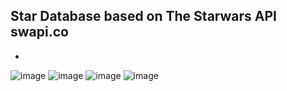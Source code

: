 ## Star Database based on The Starwars API swapi.co 

-
![image](https://user-images.githubusercontent.com/58284313/150202189-c72761e2-5dc0-46b0-82e1-a311626fffaf.png)
![image](https://user-images.githubusercontent.com/58284313/150203189-9310e0d7-6331-4e19-be80-6a6d4e0b4e7c.png)
![image](https://user-images.githubusercontent.com/58284313/150202904-60c7d9a6-35c0-4b70-a045-7ef55617b740.png)
![image](https://user-images.githubusercontent.com/58284313/150202001-a2217869-6022-4d86-bbf0-151ea4fdb0ea.png)
